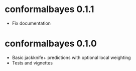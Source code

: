 # conformalbayes 0.1.1

* Fix documentation

# conformalbayes 0.1.0

* Basic jackknife+ predictions with optional local weighting
* Tests and vignettes
